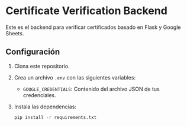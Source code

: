 # Certificate Verification Backend

Este es el backend para verificar certificados basado en Flask y Google Sheets.

## Configuración

1. Clona este repositorio.
2. Crea un archivo `.env` con las siguientes variables:
   - `GOOGLE_CREDENTIALS`: Contenido del archivo JSON de tus credenciales.

3. Instala las dependencias:
   ```bash
   pip install -r requirements.txt
